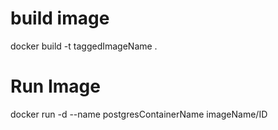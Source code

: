 # build image

docker build -t taggedImageName .

# Run Image

docker run -d --name postgresContainerName imageName/ID
